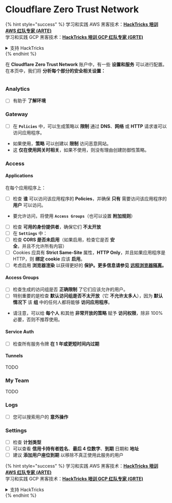 # Cloudflare Zero Trust Network

{% hint style="success" %}
学习和实践 AWS 黑客技术：<img src="../../.gitbook/assets/image (1).png" alt="" data-size="line">[**HackTricks 培训 AWS 红队专家 (ARTE)**](https://training.hacktricks.xyz/courses/arte)<img src="../../.gitbook/assets/image (1).png" alt="" data-size="line">\
学习和实践 GCP 黑客技术：<img src="../../.gitbook/assets/image (2).png" alt="" data-size="line">[**HackTricks 培训 GCP 红队专家 (GRTE)**<img src="../../.gitbook/assets/image (2).png" alt="" data-size="line">](https://training.hacktricks.xyz/courses/grte)

<details>

<summary>支持 HackTricks</summary>

* 查看 [**订阅计划**](https://github.com/sponsors/carlospolop)!
* **加入** 💬 [**Discord 群组**](https://discord.gg/hRep4RUj7f) 或 [**Telegram 群组**](https://t.me/peass) 或 **关注** 我们的 **Twitter** 🐦 [**@hacktricks\_live**](https://twitter.com/hacktricks\_live)**.**
* **通过向** [**HackTricks**](https://github.com/carlospolop/hacktricks) 和 [**HackTricks Cloud**](https://github.com/carlospolop/hacktricks-cloud) GitHub 仓库提交 PR 来分享黑客技巧。

</details>
{% endhint %}

在 **Cloudflare Zero Trust Network** 账户中，有一些 **设置和服务** 可以进行配置。在本页中，我们将 **分析每个部分的安全相关设置：**

<figure><img src="../../.gitbook/assets/image (206).png" alt=""><figcaption></figcaption></figure>

### Analytics

* [ ] 有助于 **了解环境**

### **Gateway**

* [ ] 在 **`Policies`** 中，可以生成策略以 **限制** 通过 **DNS**、**网络** 或 **HTTP** 请求谁可以访问应用程序。
* 如果使用，**策略** 可以创建以 **限制** 访问恶意网站。
* 这 **仅在使用网关时相关**，如果不使用，则没有理由创建防御性策略。

### Access

#### Applications

在每个应用程序上：

* [ ] 检查 **谁** 可以访问该应用程序的 **Policies**，并确保 **只有** 需要访问该应用程序的 **用户** 可以访问。
* 要允许访问，将使用 **`Access Groups`**（也可以设置 **附加规则**）
* [ ] 检查 **可用的身份提供者**，确保它们 **不太开放**
* [ ] 在 **`Settings`** 中：
* [ ] 检查 **CORS 是否未启用**（如果启用，检查它是否 **安全**，并且不允许所有内容）
* [ ] Cookies 应具有 **Strict Same-Site** 属性，**HTTP Only**，并且如果应用程序是 HTTP，则 **绑定 cookie** 应该 **启用**。
* [ ] 考虑启用 **浏览器渲染** 以获得更好的 **保护。更多信息请参见** [**远程浏览器隔离**](https://blog.cloudflare.com/cloudflare-and-remote-browser-isolation/)**。**

#### **Access Groups**

* [ ] 检查生成的访问组是否 **正确限制** 了它们应该允许的用户。
* [ ] 特别重要的是检查 **默认访问组是否不太开放**（它 **不允许太多人**），因为 **默认情况下** 该 **组** 中的任何人都将能够 **访问应用程序**。
* 请注意，可以给 **每个人** 和其他 **非常开放的策略** 赋予 **访问权限**，除非 100% 必要，否则不推荐使用。

#### Service Auth

* [ ] 检查所有服务令牌 **在 1 年或更短时间内过期**

#### Tunnels

TODO

### My Team

TODO

### Logs

* [ ] 您可以搜索用户的 **意外操作**

### Settings

* [ ] 检查 **计划类型**
* [ ] 可以查看 **信用卡持有者姓名**、**最后 4 位数字**、**到期** 日期和 **地址**
* [ ] 建议 **添加用户座位到期** 以移除不真正使用此服务的用户

{% hint style="success" %}
学习和实践 AWS 黑客技术：<img src="../../.gitbook/assets/image (1).png" alt="" data-size="line">[**HackTricks 培训 AWS 红队专家 (ARTE)**](https://training.hacktricks.xyz/courses/arte)<img src="../../.gitbook/assets/image (1).png" alt="" data-size="line">\
学习和实践 GCP 黑客技术：<img src="../../.gitbook/assets/image (2).png" alt="" data-size="line">[**HackTricks 培训 GCP 红队专家 (GRTE)**<img src="../../.gitbook/assets/image (2).png" alt="" data-size="line">](https://training.hacktricks.xyz/courses/grte)

<details>

<summary>支持 HackTricks</summary>

* 查看 [**订阅计划**](https://github.com/sponsors/carlospolop)!
* **加入** 💬 [**Discord 群组**](https://discord.gg/hRep4RUj7f) 或 [**Telegram 群组**](https://t.me/peass) 或 **关注** 我们的 **Twitter** 🐦 [**@hacktricks\_live**](https://twitter.com/hacktricks\_live)**.**
* **通过向** [**HackTricks**](https://github.com/carlospolop/hacktricks) 和 [**HackTricks Cloud**](https://github.com/carlospolop/hacktricks-cloud) GitHub 仓库提交 PR 来分享黑客技巧。

</details>
{% endhint %}
